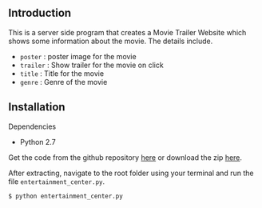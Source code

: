 ## Introduction
This is a server side program that creates a Movie Trailer Website which shows some information about the movie. The details include.

- `poster` : poster image for the movie
- `trailer` : Show trailer for the movie on click
- `title` : Title for the movie
- `genre` : Genre of the movie

## Installation
Dependencies

- Python 2.7

Get the code from the github repository [here](https://github.com/SteveWaweru/udacity-movie-trailers-website) or download the zip [here](https://github.com/SteveWaweru/udacity-movie-trailers-website/archive/master.zip).

After extracting, navigate to the root folder using your terminal and run the file `entertainment_center.py`.

```
$ python entertainment_center.py
```

